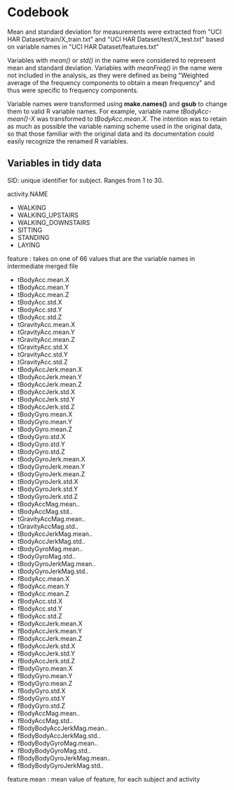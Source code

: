 Codebook
===================

Mean and standard deviation for measurements were extracted from 
"UCI HAR Dataset/train/X_train.txt" and "UCI HAR Dataset/test/X_test.txt"
based on variable names in "UCI HAR Dataset/features.txt"

Variables with *mean()* or *std()* in the name were considered to represent mean 
and standard deviation. Variables with *meanFreq()* in the name were not
included in the analysis, as they were defined as being "Weighted average of
the frequency components to obtain a mean frequency" and thus were specific to
frequency components.

Variable names were transformed using **make.names()** and **gsub** to change
them to valid R variable names. For example, variable name *tBodyAcc-mean()-X*
was transformed to *tBodyAcc.mean.X*. The intention was to retain as much as
possible the variable naming scheme used in the original data, so that those
familiar with the original data and its documentation could easily recognize
the renamed R variables.

## Variables in tidy data
SID: unique identifier for subject. Ranges from 1 to 30.

activity.NAME
- WALKING
- WALKING_UPSTAIRS
- WALKING_DOWNSTAIRS
- SITTING
- STANDING
- LAYING

feature : takes on one of 66 values that are the variable names in intermediate merged file
- tBodyAcc.mean.X
- tBodyAcc.mean.Y
- tBodyAcc.mean.Z
- tBodyAcc.std.X
- tBodyAcc.std.Y
- tBodyAcc.std.Z
- tGravityAcc.mean.X
- tGravityAcc.mean.Y
- tGravityAcc.mean.Z
- tGravityAcc.std.X
- tGravityAcc.std.Y
- tGravityAcc.std.Z
- tBodyAccJerk.mean.X
- tBodyAccJerk.mean.Y
- tBodyAccJerk.mean.Z
- tBodyAccJerk.std.X
- tBodyAccJerk.std.Y
- tBodyAccJerk.std.Z
- tBodyGyro.mean.X
- tBodyGyro.mean.Y
- tBodyGyro.mean.Z
- tBodyGyro.std.X
- tBodyGyro.std.Y
- tBodyGyro.std.Z
- tBodyGyroJerk.mean.X
- tBodyGyroJerk.mean.Y
- tBodyGyroJerk.mean.Z
- tBodyGyroJerk.std.X
- tBodyGyroJerk.std.Y
- tBodyGyroJerk.std.Z
- tBodyAccMag.mean..
- tBodyAccMag.std..
- tGravityAccMag.mean..
- tGravityAccMag.std..
- tBodyAccJerkMag.mean..
- tBodyAccJerkMag.std..
- tBodyGyroMag.mean..
- tBodyGyroMag.std..
- tBodyGyroJerkMag.mean..
- tBodyGyroJerkMag.std..
- fBodyAcc.mean.X
- fBodyAcc.mean.Y
- fBodyAcc.mean.Z
- fBodyAcc.std.X
- fBodyAcc.std.Y
- fBodyAcc.std.Z
- fBodyAccJerk.mean.X
- fBodyAccJerk.mean.Y
- fBodyAccJerk.mean.Z
- fBodyAccJerk.std.X
- fBodyAccJerk.std.Y
- fBodyAccJerk.std.Z
- fBodyGyro.mean.X
- fBodyGyro.mean.Y
- fBodyGyro.mean.Z
- fBodyGyro.std.X
- fBodyGyro.std.Y
- fBodyGyro.std.Z
- fBodyAccMag.mean..
- fBodyAccMag.std..
- fBodyBodyAccJerkMag.mean..
- fBodyBodyAccJerkMag.std..
- fBodyBodyGyroMag.mean..
- fBodyBodyGyroMag.std..
- fBodyBodyGyroJerkMag.mean..
- fBodyBodyGyroJerkMag.std..

feature.mean : mean value of feature, for each subject and activity